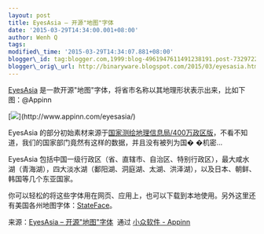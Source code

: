 ```yaml
--- 
layout: post 
title: EyesAsia – 开源"地图"字体 
date: '2015-03-29T14:34:00.001+08:00' 
author: Wenh Q
tags:
modified\_time: '2015-03-29T14:34:07.881+08:00' 
blogger\_id: tag:blogger.com,1999:blog-4961947611491238191.post-7329722694320150426
blogger\_orig\_url: http://binaryware.blogspot.com/2015/03/eyesasia.html
--- 
```

[EyesAsia](http://www.appinn.com/eyesasia/)
是一款开源"地图"字体，将省市名称以其地理形状表示出来，比如下图：@Appinn



[](http://www.appinn.com/eyesasia/)





[](http://www.appinn.com/eyesasia/)



[![](https://images-blogger-opensocial.googleusercontent.com/gadgets/proxy?url=http%3A%2F%2Fimg3.appinn.com%2Fimages%2F201503%2Feazh.png%2Fo&container=blogger&gadget=a&rewriteMime=image%2F*)](http://www.appinn.com/eyesasia/)







EyesAsia
的部分初始素材来源于[国家测绘地理信息局/400万政区版](http://219.238.166.215/mcp/index.asp)，不看不知道，我们的国家部门竟然有这样的数据，并且没有被列为国�
�机密…



EyesAsia
包括中国一级行政区（省、直辖市、自治区、特别行政区），最大咸水湖（青海湖），四大淡水湖（鄱阳湖、洞庭湖、太湖、洪泽湖），以及日本、朝鲜、韩国等几个东亚国家。



你可以轻松的将这些字体用在网页、应用上，也可以下载到本地使用。另外这里还有美国各州地图字体：[StateFace](http://propublica.github.io/stateface/)。
<div>




</div>

<div>

来源：[EyesAsia –
开源"地图"字体](http://www.appinn.com/eyesasia/)  通过 [小众软件 -
Appinn](http://www.appinn.com/)

</div>
